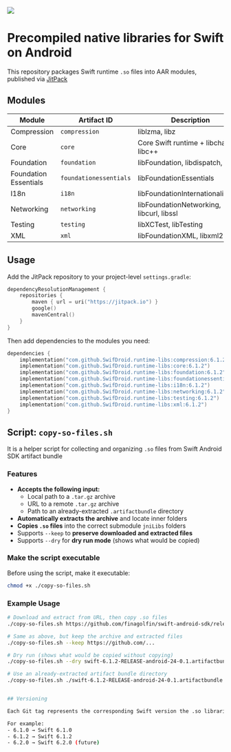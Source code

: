 [![](https://jitpack.io/v/SwifDroid/runtime-libs.svg)](https://jitpack.io/#SwifDroid/runtime-libs)

# Precompiled native libraries for Swift on Android

This repository packages Swift runtime `.so` files into AAR modules, published via [JitPack](https://jitpack.io/#swifdroid/runtime-libs)

## Modules

| Module                  | Artifact ID              | Description                                |
|------------------------|--------------------------|--------------------------------------------|
| Compression            | `compression`            | liblzma, libz                              |
| Core                   | `core`                   | Core Swift runtime + libcharset, libc++    |
| Foundation             | `foundation`             | libFoundation, libdispatch, ICU            |
| Foundation Essentials  | `foundationessentials`   | libFoundationEssentials                    |
| I18n                   | `i18n`                   | libFoundationInternationalization          |
| Networking             | `networking`             | libFoundationNetworking, libcurl, libssl   |
| Testing                | `testing`                | libXCTest, libTesting                      |
| XML                    | `xml`                    | libFoundationXML, libxml2                  |

## Usage

Add the JitPack repository to your project-level `settings.gradle`:

```kotlin
dependencyResolutionManagement {
    repositories {
        maven { url = uri("https://jitpack.io") }
        google()
        mavenCentral()
    }
}
```

Then add dependencies to the modules you need:

```kotlin
dependencies {
    implementation("com.github.SwifDroid.runtime-libs:compression:6.1.2")
    implementation("com.github.SwifDroid.runtime-libs:core:6.1.2")
    implementation("com.github.SwifDroid.runtime-libs:foundation:6.1.2")
    implementation("com.github.SwifDroid.runtime-libs:foundationessentials:6.1.2")
    implementation("com.github.SwifDroid.runtime-libs:i18n:6.1.2")
    implementation("com.github.SwifDroid.runtime-libs:networking:6.1.2")
    implementation("com.github.SwifDroid.runtime-libs:testing:6.1.2")
    implementation("com.github.SwifDroid.runtime-libs:xml:6.1.2")
}
```

## Script: `copy-so-files.sh`

It is a helper script for collecting and organizing `.so` files from Swift Android SDK artifact bundle

### Features

- **Accepts the following input:**
    - Local path to a `.tar.gz` archive
    - URL to a remote `.tar.gz` archive
    - Path to an already-extracted `.artifactbundle` directory
- **Automatically extracts the archive** and locate inner folders
- **Copies `.so` files** into the correct submodule `jniLibs` folders
- Supports `--keep` to **preserve downloaded and extracted files**
- Supports `--dry` for **dry run mode** (shows what would be copied)

### Make the script executable

Before using the script, make it executable:

```bash
chmod +x ./copy-so-files.sh
```

### Example Usage

```bash
# Download and extract from URL, then copy .so files
./copy-so-files.sh https://github.com/finagolfin/swift-android-sdk/releases/download/6.1.2/swift-6.1.2-RELEASE-android-24-0.1.artifactbundle.tar.gz

# Same as above, but keep the archive and extracted files
./copy-so-files.sh --keep https://github.com/...

# Dry run (shows what would be copied without copying)
./copy-so-files.sh --dry swift-6.1.2-RELEASE-android-24-0.1.artifactbundle.tar.gz

# Use an already-extracted artifact bundle directory
./copy-so-files.sh ./swift-6.1.2-RELEASE-android-24-0.1.artifactbundle


## Versioning

Each Git tag represents the corresponding Swift version the .so libraries were built for.

For example:
- 6.1.0 → Swift 6.1.0
- 6.1.2 → Swift 6.1.2
- 6.2.0 → Swift 6.2.0 (future)